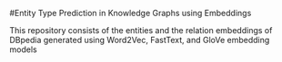 #Entity Type Prediction in Knowledge Graphs using Embeddings

This repository consists of the entities and the relation embeddings of DBpedia generated using Word2Vec, FastText, and GloVe embedding models
